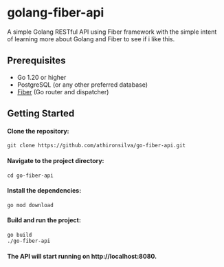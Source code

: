 # golang-fiber-api
A simple Golang RESTful API using Fiber framework with the simple intent of learning more about Golang and Fiber to see if i like this.

## Prerequisites

- Go 1.20 or higher
- PostgreSQL (or any other preferred database)
- [Fiber](https://gofiber.io/) (Go router and dispatcher)

## Getting Started

#### Clone the repository:
```
git clone https://github.com/athironsilva/go-fiber-api.git
```
   
#### Navigate to the project directory:

```
cd go-fiber-api
```

#### Install the dependencies:

```
go mod download
```

#### Build and run the project:

```
go build
./go-fiber-api
```

#### The API will start running on http://localhost:8080.
